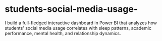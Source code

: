 # students-social-media-usage-
I build a full-fledged interactive dashboard in Power BI that analyzes how students' social media usage correlates with sleep patterns, academic performance, mental health, and relationship dynamics. 
